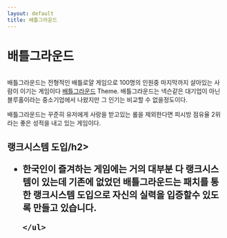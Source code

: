 ```yaml
---
layout: default
title: 배틀그라운드
---
```


<div class="post">
	<h1 class="pageTitle">배틀그라운드</h1>
	<img src="{{ '/assets/img/battlegrounds.jpg' | prepend: site.baseurl }}" alt="">
	<p class="intro">배틀그라운드는 전형적인 배틀로얄 게임으로 100명의 인원중 마지막까지 살아있는 사람이 이기는 게임이다 <a href="pubg.game.daum.net">배틀그라운드</a> Theme. 배틀그라운드는 넥슨같은 대기업이 아닌 블루홀이라는 중소기업에서 나왔지만 그 인기는 비교할 수 없을정도이다.</p>
	<p>배틀그라운드는 꾸준히 유저에게 사랑을 받고있는 롤을 제외한다면 피시방 점유율 2위라는 좋은 성적을 내고 있는 게임이다.</p>
	<h2>랭크시스템 도입/h2>
	<ul>
		<li>한국인이 즐겨하는 게임에는 거의 대부분 다 랭크시스템이 있는데 기존에 없었던 배틀그라운드는 패치를 통한 랭크시스템 도입으로 자신의 실력을 입증할수 있도록 만들고 있습니다.</li>

  	</ul>
</div>
